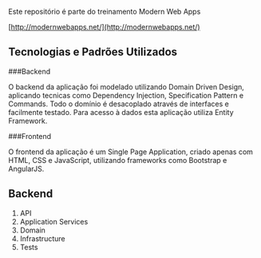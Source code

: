 Este repositório é parte do treinamento Modern Web Apps

[http://modernwebapps.net/](http://modernwebapps.net/)

## Tecnologias e Padrões Utilizados
###Backend

O backend da aplicação foi modelado utilizando Domain Driven Design, aplicando tecnicas como Dependency Injection, Specification Pattern e Commands. Todo o domínio é desacoplado através de interfaces e facilmente testado. Para acesso à dados esta aplicação utiliza Entity Framework.

###Frontend

O frontend da aplicação é um Single Page Application, criado apenas com HTML, CSS e JavaScript, utilizando frameworks como Bootstrap e AngularJS.

## Backend
1. API
2. Application Services
3. Domain
4. Infrastructure
5. Tests




